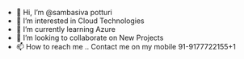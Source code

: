 - 👋 Hi, I’m @sambasiva potturi
- 👀 I’m interested in Cloud Technologies
- 🌱 I’m currently learning Azure
- 💞️ I’m looking to collaborate on New Projects 
- 📫 How to reach me .. Contact me on my mobile 91-9177722155+1

<!---
sambasivapotturi/sambasivapotturi is a ✨ special ✨ repository because its `README.md` (this file) appears on your GitHub profile.
You can click the Preview link to take a look at your changes.
--->
